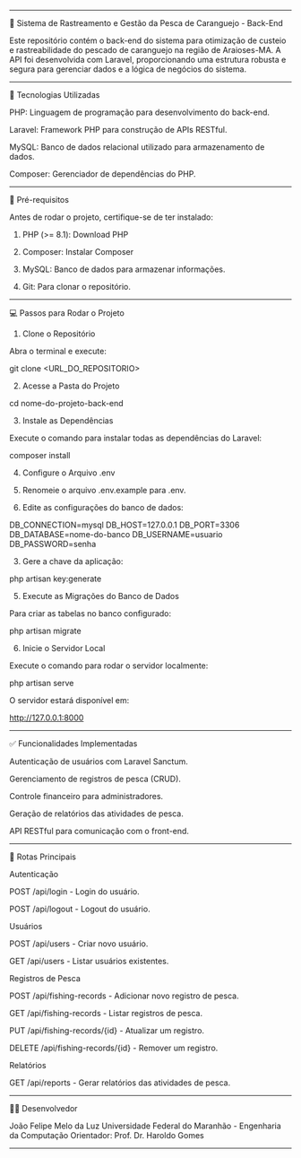 

---

🦀 Sistema de Rastreamento e Gestão da Pesca de Caranguejo - Back-End

Este repositório contém o back-end do sistema para otimização de custeio e rastreabilidade do pescado de caranguejo na região de Araioses-MA. A API foi desenvolvida com Laravel, proporcionando uma estrutura robusta e segura para gerenciar dados e a lógica de negócios do sistema.


---

🚀 Tecnologias Utilizadas

PHP: Linguagem de programação para desenvolvimento do back-end.

Laravel: Framework PHP para construção de APIs RESTful.

MySQL: Banco de dados relacional utilizado para armazenamento de dados.

Composer: Gerenciador de dependências do PHP.



---

🔧 Pré-requisitos

Antes de rodar o projeto, certifique-se de ter instalado:

1. PHP (>= 8.1): Download PHP


2. Composer: Instalar Composer


3. MySQL: Banco de dados para armazenar informações.


4. Git: Para clonar o repositório.




---

💻 Passos para Rodar o Projeto

1. Clone o Repositório

Abra o terminal e execute:

git clone <URL_DO_REPOSITORIO>

2. Acesse a Pasta do Projeto

cd nome-do-projeto-back-end

3. Instale as Dependências

Execute o comando para instalar todas as dependências do Laravel:

composer install

4. Configure o Arquivo .env

1. Renomeie o arquivo .env.example para .env.


2. Edite as configurações do banco de dados:



DB_CONNECTION=mysql
DB_HOST=127.0.0.1
DB_PORT=3306
DB_DATABASE=nome-do-banco
DB_USERNAME=usuario
DB_PASSWORD=senha

3. Gere a chave da aplicação:



php artisan key:generate

5. Execute as Migrações do Banco de Dados

Para criar as tabelas no banco configurado:

php artisan migrate

6. Inicie o Servidor Local

Execute o comando para rodar o servidor localmente:

php artisan serve

O servidor estará disponível em:

http://127.0.0.1:8000


---

✅ Funcionalidades Implementadas

Autenticação de usuários com Laravel Sanctum.

Gerenciamento de registros de pesca (CRUD).

Controle financeiro para administradores.

Geração de relatórios das atividades de pesca.

API RESTful para comunicação com o front-end.



---

📄 Rotas Principais

Autenticação

POST /api/login - Login do usuário.

POST /api/logout - Logout do usuário.


Usuários

POST /api/users - Criar novo usuário.

GET /api/users - Listar usuários existentes.


Registros de Pesca

POST /api/fishing-records - Adicionar novo registro de pesca.

GET /api/fishing-records - Listar registros de pesca.

PUT /api/fishing-records/{id} - Atualizar um registro.

DELETE /api/fishing-records/{id} - Remover um registro.


Relatórios

GET /api/reports - Gerar relatórios das atividades de pesca.



---

👨‍💻 Desenvolvedor

João Felipe Melo da Luz
Universidade Federal do Maranhão - Engenharia da Computação
Orientador: Prof. Dr. Haroldo Gomes


---


